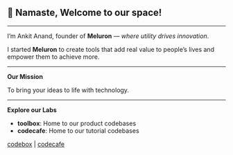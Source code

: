 ## 🙏 Namaste, Welcome to our space!
---

I’m Ankit Anand, founder of **Meluron** — *where utility drives innovation*.

I started **Meluron** to create tools that add real value to people’s lives and empower them to achieve more.

---

**Our Mission**

To bring your ideas to life with technology.

---

**Explore our Labs**  
- **toolbox**: Home to our product codebases  
- **codecafe**: Home to our tutorial codebases  

[codebox](https://github.com/meluron-toolbox) | [codecafe](https://github.com/meluron-codecafe)

<!--

**Here are some ideas to get you started:**

🙋‍♀️ A short introduction - what is your organization all about?
🌈 Contribution guidelines - how can the community get involved?
👩‍💻 Useful resources - where can the community find your docs? Is there anything else the community should know?
🍿 Fun facts - what does your team eat for breakfast?
🧙 Remember, you can do mighty things with the power of [Markdown](https://docs.github.com/github/writing-on-github/getting-started-with-writing-and-formatting-on-github/basic-writing-and-formatting-syntax)
-->
